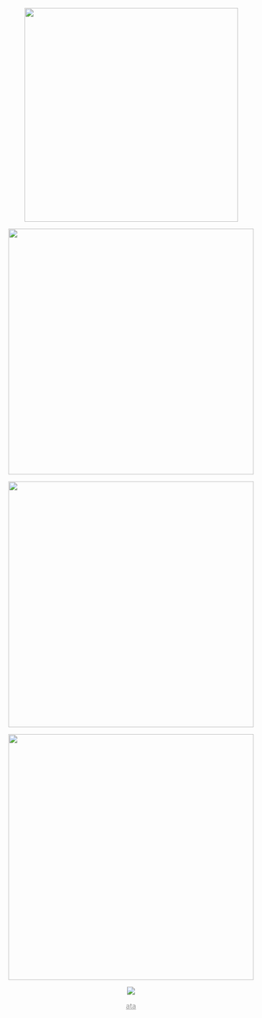 <p align="center">
<img width="435" src="https://readme-typing-svg.demolab.com/?font=&weight=300&size=15&duration=7000&pause=1000&color=CAF6F7&center=true&vCenter=true&multiline=true&repeat=false&width=435&lines=インターネットや・め・ろ～！"
</p>
<p align="center">
<img width=500 src="https://i.postimg.cc/Y94VCZn5/IMG-0458.png"
</p>
<p align="center">
<img width=500 src="https://64.media.tumblr.com/832bc9432c2dc7478ca233c21757b9e2/8f5ffb01ad37929b-77/s400x600/e5bf1f4f6d1e9d4d037e6bed67143fc29652b919.pnj"
</p>
<p align="center">
<img width=500 src="https://i.postimg.cc/Y94VCZn5/IMG-0458.png"
</p>
<p align="center">
<img src="https://readme-typing-svg.demolab.com/?font=Fira+Code&size=12&duration=1&pause=1&color=CAF6F7&center=true&vCenter=true&multiline=true&repeat=false&width=435&lines=matching+w%2F+deco+♡+feel+to+int+with+me!;i+dont+bite+but+i+may+be+awkward+as+im+not+that+social+c:" 
</p>
<p align="center">
<a href="https://crueldilemma.atabook.org" style="color:#969696;">ata</a>
</p>
